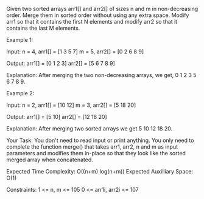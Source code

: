 Given two sorted arrays arr1[] and arr2[] of sizes n and m in non-decreasing order. 
Merge them in sorted order without using any extra space. Modify arr1 so that it contains the first N elements and modify arr2 so that it contains the last M elements.

Example 1:

Input: 
n = 4, arr1[] = [1 3 5 7] 
m = 5, arr2[] = [0 2 6 8 9]

Output: 
arr1[] = [0 1 2 3]
arr2[] = [5 6 7 8 9]

Explanation:
After merging the two 
non-decreasing arrays, we get, 
0 1 2 3 5 6 7 8 9.

Example 2:

Input: 
n = 2, arr1[] = [10 12] 
m = 3, arr2[] = [5 18 20]

Output: 
arr1[] = [5 10]
arr2[] = [12 18 20]

Explanation:
After merging two sorted arrays 
we get 5 10 12 18 20.

Your Task:
You don't need to read input or print anything. 
You only need to complete the function merge() that takes arr1, arr2, n and m as input parameters and modifies them in-place so that they look like the sorted merged array when concatenated.

Expected Time Complexity:  O((n+m) log(n+m))
Expected Auxilliary Space: O(1)

Constraints:
1 <= n, m <= 105
0 <= arr1i, arr2i <= 107
